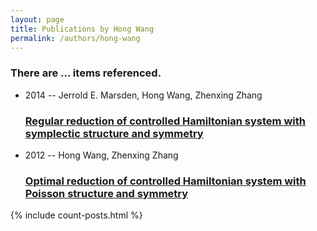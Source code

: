 ```yaml
---
layout: page
title: Publications by Hong Wang
permalink: /authors/hong-wang
---
```


<h3 id="number-posts">There are ... items referenced.</h3>
<ul class="post-list">
<li><span class='post-meta'>2014 -- Jerrold E. Marsden, Hong Wang, Zhenxing Zhang</span><h3><a class='post-link' href="{{ site.baseurl }}/regular-reduction-of-controlled-hamiltonian-system-with-symplectic-structure-and-symmetry">Regular reduction of controlled Hamiltonian system with symplectic structure and symmetry</a></h3></li>
<li><span class='post-meta'>2012 -- Hong Wang, Zhenxing Zhang</span><h3><a class='post-link' href="{{ site.baseurl }}/optimal-reduction-of-controlled-hamiltonian-system-with-poisson-structure-and-symmetry">Optimal reduction of controlled Hamiltonian system with Poisson structure and symmetry</a></h3></li>

</ul>
{% include count-posts.html %}
